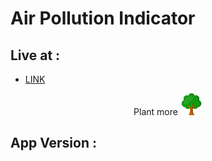 # Air Pollution Indicator

## Live at :
- [LINK](https://aqi-insights.vercel.app/)

<p align="center">
	Plant more <img src="/images/tree.svg" width="35" height="35" />
</p>

## App Version : 
